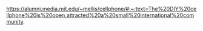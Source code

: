 https://alumni.media.mit.edu/~mellis/cellphone/#:~:text=The%20DIY%20cellphone%20is%20open,attracted%20a%20small%20international%20community.
